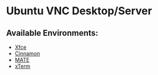 # Ubuntu VNC Desktop/Server

## Available Environments:

- [Xfce](https://github.com/pgmystery/docker-extension-vnc/tree/main/docker/vnc_ubuntu/xfce)
- [Cinnamon](https://github.com/pgmystery/docker-extension-vnc/tree/main/docker/vnc_ubuntu/cinnamon)
- [MATE](https://github.com/pgmystery/docker-extension-vnc/tree/main/docker/vnc_ubuntu/mate)
- [xTerm](https://github.com/pgmystery/docker-extension-vnc/tree/main/docker/vnc_ubuntu/xterm)
